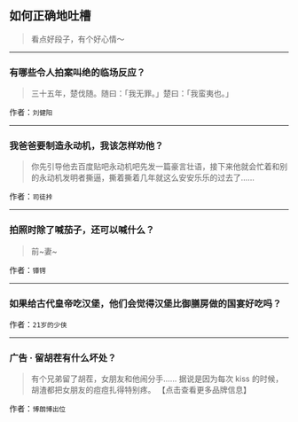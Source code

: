## 如何正确地吐槽

> 看点好段子，有个好心情～


 
---

### 有哪些令人拍案叫绝的临场反应？

> 三十五年，楚伐随。随曰：「我无罪。」楚曰：「我蛮夷也。」


作者：`刘健阳`

---

### 我爸爸要制造永动机，我该怎样劝他？

> 你先引导他去百度贴吧永动机吧先发一篇豪言壮语，接下来他就会忙着和别的永动机发明者撕逼，撕着撕着几年就这么安安乐乐的过去了……


作者：`司徒挊`

---

### 拍照时除了喊茄子，还可以喊什么？

> 前~妻~


作者：`镡锷`

---

### 如果给古代皇帝吃汉堡，他们会觉得汉堡比御膳房做的国宴好吃吗？

> 


作者：`21岁的少侠`

---

### 广告 · 留胡茬有什么坏处？

> 有个兄弟留了胡茬，女朋友和他闹分手……
> 据说是因为每次 kiss 的时候，胡渣都把女朋友的痘痘扎得特别疼。
> 【点击查看更多品牌信息】


作者：`博朗博出位`